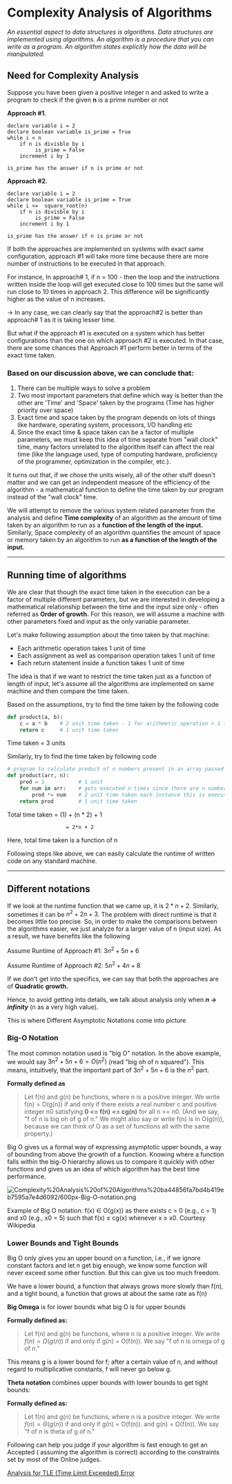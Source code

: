 # Complexity Analysis of Algorithms

*An essential aspect to data structures is algorithms. Data structures are implemented using algorithms. An algorithm is a procedure that you can write as a program. An algorithm states explicitly how the data will be manipulated.*

## **Need for Complexity Analysis**

Suppose you have been given a positive integer n and asked to write a program to check if the given **n** is a prime number or not

**Approach #1.**

```
declare variable i = 2
declare boolean variable is_prime = True
while i < n
	if n is divisble by i
	     is_prime = False
	increment i by 1

is_prime has the answer if n is prime or not
```

**Approach #2.**

```
declare variable i = 2
declare boolean variable is_prime = True
while i <=  square_root(n)
	if n is divisble by i
	     is_prime = False
	increment i by 1

is_prime has the answer if n is prime or not
```

If both the approaches are implemented on systems with exact same configuration, approach #1 will take more time because there are more number of instructions to be executed in that approach. 

For instance, In approach# 1, if n = 100 - then the loop and the instructions written inside the loop will get executed close to 100 times but the same will run close to 10 times in approach 2.
This difference will be significantly higher as the value of n increases. 

→ In any case, we can clearly say that the approach#2 is better than approach# 1 as it is taking lesser time.

But what if the approach #1 is executed on a system which has better configurations than the one on which approach #2 is executed. In that case, there are some chances that Approach #1 perform better in terms of the exact time taken. 

### Based on our discussion above, we can conclude that:

1. There can be multiple ways to solve a problem
2. Two most important parameters that define which way is better than the other are 'Time' and 'Space' taken by the programs (Time has higher priority over space)
3. Exact time and space taken by the program depends on lots of things like hardware, operating system, processors, I/O handling etc
4. Since the exact time & space taken can be a factor of multiple parameters, we must keep this idea of time separate from "wall clock" time, many factors unrelated to the algorithm itself can affect the real time (like the language used, type of computing hardware, proficiency of the programmer, optimization in the compiler, etc.). 

It turns out that, if we chose the units wisely, all of the other stuff doesn't matter and we can get an independent measure of the efficiency of the algorithm - a mathematical function to define the time taken by our program instead of the "wall clock" time. 

We will attempt to remove the various system related parameter from the analysis and define **Time complexity** of an algorithm as the amount of time taken by an algorithm to run as a **function of the length of the input.** Similarly, Space complexity of an algorithm quantifies the amount of space or memory taken by an algorithm to run **as a function of the length of the input.**

---

## Running time of algorithms

We are clear that though the exact time taken in the execution can be a factor of multiple different parameters, but we are interested in developing a mathematical relationship between the time and the input size only - often referred as **Order of growth.** For this reason, we will assume a machine with other parameters fixed and input as the only variable parameter. 

Let's make following assumption about the time taken by that machine:

- Each arithmetic operation takes 1 unit of time
- Each assignment as well as comparison operation takes 1 unit of time
- Each return statement inside a function takes 1 unit of time

The idea is that if we want to restrict the time taken just as a function of length of input, let's assume all the algorithms are implemented on same machine and then compare the time taken.

Based on the assumptions, try to find the time taken by the following code

```python
def product(a, b):
    c = a * b    # 2 unit time taken - 1 for arithmetic operation + 1 for assignment
    return c     # 1 unit time taken 
```

Time taken = 3 units

Similarly, try to find the time taken by following code

```python
# program to calculate product of n numbers present in an array passed as 'arr'
def product(arr, n):
    prod = 1           # 1 unit 
    for num in arr:    # gets executed n times since there are n numbers in arr
        prod *= num    # 2 unit time taken each instance this is executed
    return prod        # 1 unit time taken
```

Total time taken = (1) + (n * 2) + 1

                       = 2*n + 2

Here, total time taken is a function of n 

Following steps like above, we can easily calculate the runtime of written code on any standard machine.

---

## Different notations

If we look at the runtime function that we came up, it is $2 * n + 2$. Similarly, sometimes it can be $n^2 + 2n + 3$. The problem with direct runtime is that it becomes little too precise. So, in order to make the comparisons between the algorithms easier, we just analyze for a larger value of n (input size). As a result, we have benefits like the following

Assume Runtime of Approach  #1: $3n^2 + 5n + 6$

Assume Runtime of Approach #2: $5n^2 + 4n + 8$

If we don't get into the specifics, we can say that both the approaches are of **Quadratic growth.**

Hence, to avoid getting into details, we talk about analysis only when ***n → infinity*** (n as a very high value). 

This is where Different Asymptotic Notations come into picture

### Big-O Notation

The most common notation used is "big O" notation. In the above example, we would say $3n^2 + 5n + 6 = O(n^2)$ (read "big oh of n squared"). This means, intuitively, that the important part of $3n^2 + 5n + 6$  is the $n^2$ part.

**Formally defined as**

> Let f(n) and g(n) be functions, where n is a positive integer. We write f(n) = O(g(n)) if and only if there exists a real number c and positive integer n0 satisfying **0 <= f(n) <= cg(n)** for all n >= n0. (And we say, "f of n is big oh of g of n." We might also say or write f(n) is in O(g(n)), because we can think of O as a set of functions all with the same property.)

Big O gives us a formal way of expressing asymptotic upper bounds, a way of bounding from above the growth of a function. Knowing where a function falls within the big-O hierarchy allows us to compare it quickly with other functions and gives us an idea of which algorithm has the best time performance. 

![Complexity%20Analysis%20of%20Algorithms%20ba44856fa7bd4b419eb7595a7e4d6092/600px-Big-O-notation.png](Complexity%20Analysis%20of%20Algorithms%20ba44856fa7bd4b419eb7595a7e4d6092/600px-Big-O-notation.png)

Example of Big O notation: f(x) ∈ O(g(x)) as there exists c > 0 (e.g., c = 1) and x0 (e.g., x0 = 5) such that f(x) ≤ cg(x) whenever x ≥ x0.
Courtesy Wikipedia

### Lower Bounds and Tight Bounds

Big O only gives you an upper bound on a function, i.e., if we ignore constant factors and let *n* get big enough, we know some function will never exceed some other function. But this can give us too much freedom. 

We have a lower bound, a function that always grows more slowly than f(n), and a tight bound, a function that grows at about the same rate as f(n)

**Big Omega** is for lower bounds what big O is for upper bounds

**Formally defined as:**

> Let f(n) and g(n) be functions, where n is a positive integer. We write $f(n) = \Omega(g(n))$  if and only if g(n) = O(f(n)). We say "f of n is omega of g of n."

This means g is a lower bound for f; after a certain value of n, and without regard to multiplicative constants, f will never go below g.

**Theta notation** combines upper bounds with lower bounds to get tight bounds:

**Formally defined as:**

> Let f(n) and g(n) be functions, where n is a positive integer. We write $f(n) = \Theta(g(n))$ if and only if g(n) = O(f(n)). and g(n) = Ω(f(n)). We say "f of n is theta of g of n."

Following can help you judge if your algorithm is fast enough to get an Accepted ( assuming the algorithm is correct) according to the constraints set by most of the Online judges.

[Analysis for TLE (Time Limit Exceeded) Error](https://www.notion.so/89f1b984c90f443daf6cc28cfdd86303)